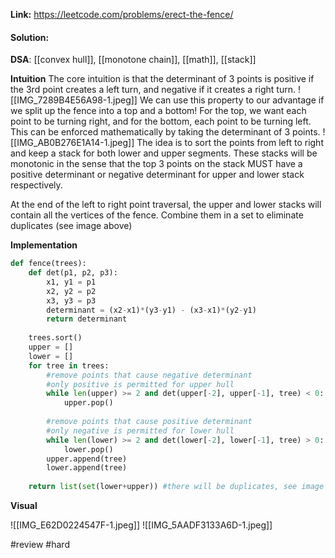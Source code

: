 
**Link:** https://leetcode.com/problems/erect-the-fence/
#### Solution:

**DSA**: [[convex hull]], [[monotone chain]], [[math]], [[stack]]

**Intuition**
The core intuition is that the determinant of 3 points is positive if the 3rd point creates a left turn, and negative if it creates a right turn. 
![[IMG_7289B4E56A98-1.jpeg]]
We can use this property to our advantage if we split up the fence into a top and a bottom! For the top, we want each point to be turning right, and for the bottom, each point to be turning left. This can be enforced mathematically by taking the determinant of 3 points. 
![[IMG_AB0B276E1A14-1.jpeg]]
The idea is to sort the points from left to right and keep a stack for both lower and upper segments. These stacks will be monotonic in the sense that the top 3 points on the stack MUST have a positive determinant or negative determinant for upper and lower stack respectively.

At the end of the left to right point traversal, the upper and lower stacks will contain all the vertices of the fence. Combine them in a set to eliminate duplicates (see image above)

**Implementation**
```python
def fence(trees):
	def det(p1, p2, p3):
		x1, y1 = p1
		x2, y2 = p2
		x3, y3 = p3
		determinant = (x2-x1)*(y3-y1) - (x3-x1)*(y2-y1)
		return determinant
		
	trees.sort()
	upper = []
	lower = []
	for tree in trees:
		#remove points that cause negative determinant
		#only positive is permitted for upper hull
		while len(upper) >= 2 and det(upper[-2], upper[-1], tree) < 0: 
			upper.pop()
			
		#remove points that cause positive determinant
		#only negative is permitted for lower hull
		while len(lower) >= 2 and det(lower[-2], lower[-1], tree) > 0:
			lower.pop()
		upper.append(tree)
		lower.append(tree)
		
	return list(set(lower+upper)) #there will be duplicates, see image above
```

**Visual** 

![[IMG_E62D0224547F-1.jpeg]]
![[IMG_5AADF3133A6D-1.jpeg]]

#review 
#hard 



